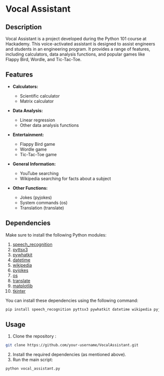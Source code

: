 # Vocal Assistant

## Description

Vocal Assistant is a project developed during the Python 101 course at Hackademy. This voice-activated assistant is designed to assist engineers and students in an engineering program. It provides a range of features, including calculators, data analysis functions, and popular games like Flappy Bird, Wordle, and Tic-Tac-Toe.

## Features

- **Calculators:**
  - Scientific calculator
  - Matrix calculator

- **Data Analysis:**
  - Linear regression
  - Other data analysis functions

- **Entertainment:**
  - Flappy Bird game
  - Wordle game
  - Tic-Tac-Toe game

- **General Information:**
  - YouTube searching
  - Wikipedia searching for facts about a subject

- **Other Functions:**
  - Jokes (pyjokes)
  - System commands (os)
  - Translation (translate)

## Dependencies

Make sure to install the following Python modules:

1. [speech_recognition](https://pypi.org/project/SpeechRecognition/)
2. [pyttsx3](https://pypi.org/project/pyttsx3/)
3. [pywhatkit](https://pypi.org/project/pywhatkit/)
4. [datetime](https://docs.python.org/3/library/datetime.html)
5. [wikipedia](https://pypi.org/project/wikipedia/)
6. [pyjokes](https://pypi.org/project/pyjokes/)
7. [os](https://docs.python.org/3/library/os.html)
8. [translate](https://pypi.org/project/translate/)
9. [matplotlib](https://matplotlib.org/stable/users/installing.html)
10. [tkinter](https://docs.python.org/3/library/tkinter.html)

You can install these dependencies using the following command:

```bash
pip install speech_recognition pyttsx3 pywhatkit datetime wikipedia pyjokes translate matplotlib
```
## Usage

1. Clone the repository :
```bash
git clone https://github.com/your-username/VocalAssistant.git
```
2. Install the required dependencies (as mentioned above).
3. Run the main script:
```bash
python vocal_assistant.py
```
